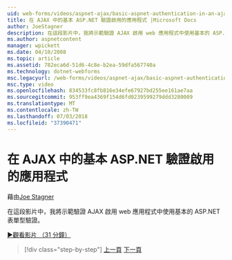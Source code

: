 ```yaml
---
uid: web-forms/videos/aspnet-ajax/basic-aspnet-authentication-in-an-ajax-enabled-application
title: 在 AJAX 中的基本 ASP.NET 驗證啟用的應用程式 |Microsoft Docs
author: JoeStagner
description: 在這段影片中，我將示範驗證 AJAX 啟用 web 應用程式中使用基本的 ASP.NET 表單型驗證。
ms.author: aspnetcontent
manager: wpickett
ms.date: 04/10/2008
ms.topic: article
ms.assetid: 782eca6d-51d6-4c8e-b2ea-59dfa567740a
ms.technology: dotnet-webforms
msc.legacyurl: /web-forms/videos/aspnet-ajax/basic-aspnet-authentication-in-an-ajax-enabled-application
msc.type: video
ms.openlocfilehash: 834533fc8fb816e34efe67927bd255ee161ae7aa
ms.sourcegitcommit: 953ff9ea4369f154d6fd0239599279ddd3280009
ms.translationtype: MT
ms.contentlocale: zh-TW
ms.lasthandoff: 07/03/2018
ms.locfileid: "37390471"
---
```

<a name="basic-aspnet-authentication-in-an-ajax-enabled-application"></a>在 AJAX 中的基本 ASP.NET 驗證啟用的應用程式
====================
藉由[Joe Stagner](https://github.com/JoeStagner)

在這段影片中，我將示範驗證 AJAX 啟用 web 應用程式中使用基本的 ASP.NET 表單型驗證。

[&#9654;觀看影片 （31 分鐘）](https://channel9.msdn.com/Blogs/ASP-NET-Site-Videos/basic-aspnet-authentication-in-an-ajax-enabled-application)

> [!div class="step-by-step"]
> [上一頁](implement-infinite-data-patterns-in-ajax.md)
> [下一頁](how-to-dynamically-change-css-using-the-aspnet-ajax-updatepanel.md)
